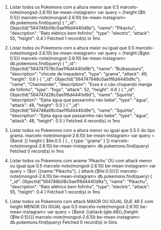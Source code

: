 
1. Listar todos os Pokemons com a altura menor que 0.5
marcelo-note(mongod-2.6.10) be-mean-instagram> var query = {height:{$lt: 0.5}}
marcelo-note(mongod-2.6.10) be-mean-instagram> db.pokemons.find(query)
{
  "_id": ObjectId("564746b08c0ae1f6d4440d9a"),
  "name": "Pikachu",
  "description": "Rato elétrico bem fofinho",
  "type": "electric",
  "attack": 55,
  "height": 0.4
}
Fetched 1 record(s) in 1ms


2. Listar todos os Pokemons com a altura maior ou igual que 0.5
marcelo-note(mongod-2.6.10) be-mean-instagram> var query = {height:{$gte: 0.5}}
marcelo-note(mongod-2.6.10) be-mean-instagram> db.pokemons.find(query)
{
  "_id": ObjectId("564747578c0ae1f6d4440d9b"),
  "name": "Bulbassauro",
  "description": "chicote de trepadeira",
  "type": "grama",
  "attack": 49,
  "height": 0.6
}
{
  "_id": ObjectId("564747948c0ae1f6d4440d9c"),
  "name": "Charmander",
  "description": "Esse é o cão chupando manga de fofinho",
  "type": "fogo",
  "attack": 52,
  "height": 0.6
}
{
  "_id": ObjectId("564747d28c0ae1f6d4440d9d"),
  "name": "Squirtie",
  "description": "Ejeta água que passarinho não bebe",
  "type": "água",
  "attack": 48,
  "height": 0.5
}
{
  "_id": ObjectId("564748a98c0ae1f6d4440d9e"),
  "name": "Squirtie",
  "description": "Ejeta água que passarinho não bebe",
  "type": "água",
  "attack": 48,
  "height": 0.5
}
Fetched 4 record(s) in 1ms



3. Listar todos os Pokemons com a altura menor ou igual que 0.5 E do tipo grama.
marcelo-note(mongod-2.6.10) be-mean-instagram> var query = {$and: [{ height:{ $lte:0.5 } } , { type: "grama" } ]}
marcelo-note(mongod-2.6.10) be-mean-instagram> db.pokemons.find(query)
Fetched 0 record(s) in 1ms



4. Listar todos os Pokemons com aname 'Pikachu' OU com attack menor ou igual que 0.5
marcelo-note(mongod-2.6.10) be-mean-instagram> var query = {$or: [{name:"Pikachu"}, { attack:{$lte:0.5}}]}
marcelo-note(mongod-2.6.10) be-mean-instagram> db.pokemons.find(query)
{
  "_id": ObjectId("564746b08c0ae1f6d4440d9a"),
  "name": "Pikachu",
  "description": "Rato elétrico bem fofinho",
  "type": "electric",
  "attack": 55,
  "height": 0.4
}
Fetched 1 record(s) in 1ms



5. Listar todos os Pokemons com attack MAIOR OU IGUAL QUE 48 E com height MENOR OU IGUAL que 0.5
marcelo-note(mongod-2.6.10) be-mean-instagram> var query = {$and: [{attack:{gte:48}},{height:{$lte:0.5}}]}
marcelo-note(mongod-2.6.10) be-mean-instagram> db.pokemons.find(query)
Fetched 0 record(s) in 0ms

